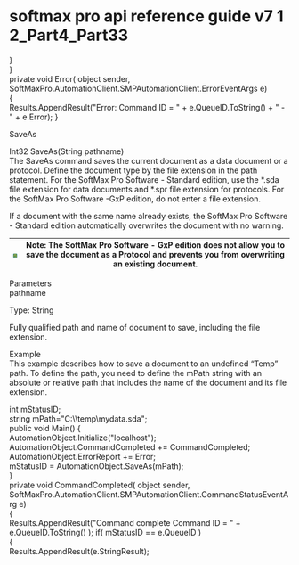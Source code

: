 # softmax pro api reference guide v7 1 2\_Part4\_Part33

}\
}\
private void Error( object sender,\
SoftMaxPro.AutomationClient.SMPAutomationClient.ErrorEventArgs e)\
{\
Results.AppendResult("Error: Command ID = " + e.QueueID.ToString() + " - " + e.Error); }

SaveAs

Int32 SaveAs(String pathname)\
The SaveAs command saves the current document as a data document or a protocol. Define the document type by the file extension in the path statement. For the SoftMax Pro Software - Standard edition, use the \*.sda file extension for data documents and \*.spr file extension for protocols. For the SoftMax Pro Software -GxP edition, do not enter a file extension.

If a document with the same name already exists, the SoftMax Pro Software - Standard edition automatically overwrites the document with no warning.

| <img src="../../../../../.gitbook/assets/0 (25).png" alt="" data-size="original"> | Note: The SoftMax Pro Software - GxP edition does not allow you to save the document as a Protocol and prevents you from overwriting an existing document. |
| --------------------------------------------------------------------------------- | ---------------------------------------------------------------------------------------------------------------------------------------------------------- |

Parameters\
pathname

Type: String

Fully qualified path and name of document to save, including the file extension.

Example\
This example describes how to save a document to an undefined “Temp” path. To define the path, you need to define the mPath string with an absolute or relative path that includes the name of the document and its file extension.

int mStatusID;\
string mPath="C:\\\temp\mydata.sda";\
public void Main() {\
AutomationObject.Initialize("localhost");\
AutomationObject.CommandCompleted += CommandCompleted;\
AutomationObject.ErrorReport += Error;\
mStatusID = AutomationObject.SaveAs(mPath);\
}\
private void CommandCompleted( object sender,\
SoftMaxPro.AutomationClient.SMPAutomationClient.CommandStatusEventArg e)\
{\
Results.AppendResult("Command complete Command ID = " + e.QueueID.ToString() ); if( mStatusID == e.QueueID )\
{\
Results.AppendResult(e.StringResult);
